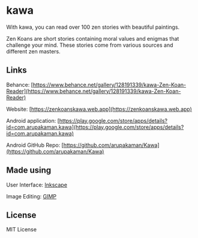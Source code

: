 # kawa

With kawa, you can read over 100 zen stories with beautiful paintings.

Zen Koans are short stories containing moral values and enigmas that challenge your mind. These stories come from various sources and different zen masters.

## Links

Behance: [https://www.behance.net/gallery/128191339/kawa-Zen-Koan-Reader](https://www.behance.net/gallery/128191339/kawa-Zen-Koan-Reader)

Website: [https://zenkoanskawa.web.app](https://zenkoanskawa.web.app)

Android application: [https://play.google.com/store/apps/details?id=com.arupakaman.kawa](https://play.google.com/store/apps/details?id=com.arupakaman.kawa)

Android GitHub Repo: [https://github.com/arupakaman/Kawa](https://github.com/arupakaman/Kawa)

## Made using

User Interface: [Inkscape](https://inkscape.org/)

Image Editing: [GIMP](https://gimp.org/)

## License
MIT License
